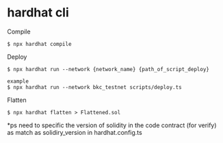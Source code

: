 # hardhat cli

Compile

```shell
$ npx hardhat compile
```

Deploy

```shell
$ npx hardhat run --network {network_name} {path_of_script_deploy}

example
$ npx hardhat run --network bkc_testnet scripts/deploy.ts

```

Flatten

```shell
$ npx hardhat flatten > Flattened.sol
```

\*ps need to specific the version of solidity in the code contract (for verify) as match as solidiry_version in hardhat.config.ts
